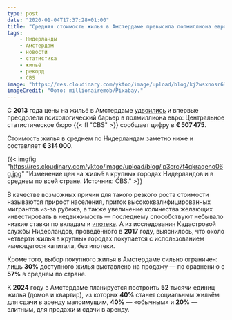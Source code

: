 ```yaml
---
type: post
date: "2020-01-04T17:37:28+01:00"
title: "Средняя стоимость жилья в Амстердаме превысила полмиллиона евро"
tags:
    - Нидерланды
    - Амстердам
    - новости
    - статистика
    - жильё
    - рекорд
    - CBS
image: "https://res.cloudinary.com/yktoo/image/upload/blog/kj2wsxnosr6lqvjpoajj.jpg"
imageCredit: "Фото: millionairemob/Pixabay."
---
```


С **2013** года цены на жильё в Амстердаме [удвоились](https://www.parool.nl/amsterdam/koopwoning-amsterdam-voor-het-eerst-gemiddeld-boven-half-miljoen-euro~b0250089/) и впервые преодолели психологический барьер в полмиллиона евро: Центральное статистическое бюро {{< fl "CBS" >}} сообщает цифру в **€ 507 475**.

Стоимость жилья в среднем по Нидерландам заметно ниже и составляет **€ 314 000**.

<!--more-->

{{< imgfig "https://res.cloudinary.com/yktoo/image/upload/blog/ip3crc7f4qkraqeno06g.jpg" "Изменение цен на жильё в крупных городах Нидерландов и в среднем по всей стране. Источник: CBS." >}}

В качестве возможных причин для такого резкого роста стоимости называются прирост населения, приток высококвалифицированных мигрантов из-за рубежа, а также увеличение количества желающих инвестировать в недвижимость — последнему способствуют небывало низкие ставки по вкладам и [ипотеке](0375). А из исследования Кадастровой службы Нидерландов, проведённого в **2017** году, выяснилось, что около четверти жилья в крупных городах покупается с использованием имеющегося капитала, без ипотеки.

Кроме того, выбор покупного жилья в Амстердаме сильно ограничен: лишь **30%** доступного жилья выставлено на продажу — по сравнению с **57%** в среднем по стране.

К **2024** году в Амстердаме планируется построить **52** тысячи единиц жилья (домов и квартир), из которых **40%** станет социальным жильём для сдачи в аренду малоимущим, **40%** — «обычным» и **20%** — элитным, для продажи и сдачи в аренду.
